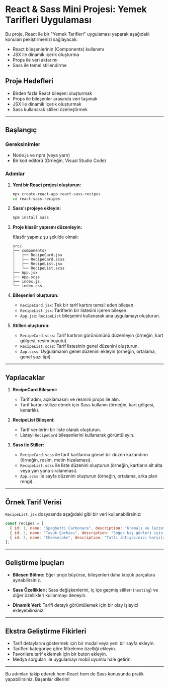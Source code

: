 # React & Sass Mini Projesi: Yemek Tarifleri Uygulaması

Bu proje, React ile bir "Yemek Tarifleri" uygulaması yaparak aşağıdaki konuları pekiştirmenizi sağlayacak:

- React bileşenlerinin (Components) kullanımı
- JSX ile dinamik içerik oluşturma
- Props ile veri aktarımı
- Sass ile temel stillendirme

## Proje Hedefleri

- Birden fazla React bileşeni oluşturmak
- Props ile bileşenler arasında veri taşımak
- JSX ile dinamik içerik oluşturmak
- Sass kullanarak stilleri özelleştirmek

---

## Başlangıç

### Gereksinimler

- Node.js ve npm (veya yarn)
- Bir kod editörü (Örneğin, Visual Studio Code)

### Adımlar

1. **Yeni bir React projesi oluşturun:**

   ```bash
   npx create-react-app react-sass-recipes
   cd react-sass-recipes
   ```

2. **Sass'ı projeye ekleyin:**

   ```bash
   npm install sass
   ```

3. **Proje klasör yapısını düzenleyin:**

   Klasör yapınız şu şekilde olmalı:

   ```
   src/
   ├── components/
   │   ├── RecipeCard.jsx
   │   ├── RecipeCard.scss
   │   ├── RecipeList.jsx
   │   └── RecipeList.scss
   ├── App.jsx
   ├── App.scss
   ├── index.js
   └── index.css
   ```

4. **Bileşenleri oluşturun:**

   - `RecipeCard.jsx`: Tek bir tarif kartını temsil eden bileşen.
   - `RecipeList.jsx`: Tariflerin bir listesini içeren bileşen.
   - `App.jsx`: `RecipeList` bileşenini kullanarak ana uygulamayı oluşturun.

5. **Stilleri oluşturun:**

   - `RecipeCard.scss`: Tarif kartının görünümünü düzenleyin (örneğin, kart gölgesi, resim boyutu).
   - `RecipeList.scss`: Tarif listesinin genel düzenini oluşturun.
   - `App.scss`: Uygulamanın genel düzenini ekleyin (örneğin, ortalama, genel yazı tipi).

---

## Yapılacaklar

1. **RecipeCard Bileşeni:**

   - Tarif adını, açıklamasını ve resmini props ile alın.
   - Tarif kartını stilize etmek için Sass kullanın (örneğin, kart gölgesi, kenarlık).

2. **RecipeList Bileşeni:**

   - Tarif verilerini bir liste olarak oluşturun.
   - Listeyi `RecipeCard` bileşenlerini kullanarak görüntüleyin.

3. **Sass ile Stiller:**

   - `RecipeCard.scss` ile tarif kartlarına görsel bir düzen kazandırın (örneğin, resim, metin hizalaması).
   - `RecipeList.scss` ile liste düzenini oluşturun (örneğin, kartların alt alta veya yan yana sıralanması).
   - `App.scss` ile sayfa düzenini oluşturun (örneğin, ortalama, arka plan rengi).

---

## Örnek Tarif Verisi

`RecipeList.jsx` dosyasında aşağıdaki gibi bir veri kullanabilirsiniz:

```javascript
const recipes = [
  { id: 1, name: "Spaghetti Carbonara", description: "Kremalı ve lezzetli bir İtalyan tarifi.", image: "https://via.placeholder.com/150" },
  { id: 2, name: "Tavuk Çorbası", description: "Soğuk kış günleri için mükemmel bir çorba.", image: "https://via.placeholder.com/150" },
  { id: 3, name: "Cheesecake", description: "Tatlı ihtiyacınızı karşılayacak harika bir tatlı.", image: "https://via.placeholder.com/150" },
];
```

---

## Geliştirme İpuçları

- **Bileşen Bölme:**
  Eğer proje büyürse, bileşenleri daha küçük parçalara ayırabilirsiniz.

- **Sass Özellikleri:**
  Sass değişkenlerini, iç içe geçmiş stilleri (`nesting`) ve diğer özellikleri kullanmayı deneyin.

- **Dinamik Veri:**
  Tarifi detaylı görüntülemek için bir olay işleyici ekleyebilirsiniz.

---

## Ekstra Geliştirme Fikirleri

- Tarif detaylarını göstermek için bir modal veya yeni bir sayfa ekleyin.
- Tarifleri kategoriye göre filtreleme özelliği ekleyin.
- Favorilere tarif eklemek için bir buton ekleyin.
- Medya sorguları ile uygulamayı mobil uyumlu hale getirin.

---

Bu adımları takip ederek hem React hem de Sass konusunda pratik yapabilirsiniz. Başarılar dilerim!